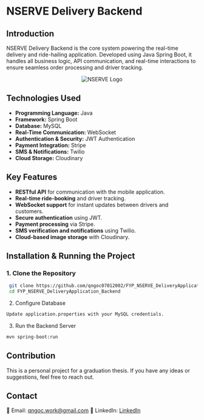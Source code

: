 # NSERVE Delivery Backend

## Introduction
NSERVE Delivery Backend is the core system powering the real-time delivery and ride-hailing application. Developed using Java Spring Boot, it handles all business logic, API communication, and real-time interactions to ensure seamless order processing and driver tracking.

<p align="center">
  <img src="https://github.com/user-attachments/assets/0ef0facb-1a66-4bdb-a9d6-af4ae9992674" alt="NSERVE Logo" />
</p>

## Technologies Used
- **Programming Language:** Java
- **Framework:** Spring Boot
- **Database:** MySQL
- **Real-Time Communication:** WebSocket
- **Authentication & Security:** JWT Authentication
- **Payment Integration:** Stripe
- **SMS & Notifications:** Twilio
- **Cloud Storage:** Cloudinary

## Key Features
- **RESTful API** for communication with the mobile application.
- **Real-time ride-booking** and driver tracking.
- **WebSocket support** for instant updates between drivers and customers.
- **Secure authentication** using JWT.
- **Payment processing** via Stripe.
- **SMS verification and notifications** using Twilio.
- **Cloud-based image storage** with Cloudinary.

## Installation & Running the Project
### 1. Clone the Repository
```sh
 git clone https://github.com/qngoc07012002/FYP_NSERVE_DeliveryApplication_Backend.git
 cd FYP_NSERVE_DeliveryApplication_Backend
```

2. Configure Database
```sh
Update application.properties with your MySQL credentials.
```
3. Run the Backend Server
```sh
mvn spring-boot:run
```
## Contribution

This is a personal project for a graduation thesis. If you have any ideas or suggestions, feel free to reach out.

## Contact
📧 Email: qngoc.work@gmail.com 
🔗 LinkedIn: [LinkedIn](https://www.linkedin.com/in/nguyen-quang-ngoc-014968193/)
